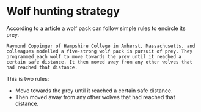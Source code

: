 

# Wolf hunting strategy

According to a [article](https://www.newscientist.com/article/mg21228354-700-wolf-packs-dont-need-to-cooperate-to-make-a-kill) a wolf pack can follow simple rules to encircle its prey.

`Raymond Coppinger of Hampshire College in Amherst, Massachusetts, and colleagues modelled a five-strong wolf pack in pursuit of prey. They programmed each wolf to move towards the prey until it reached a certain safe distance. It then moved away from any other wolves that had reached that distance.`

This is two rules:
 * Move towards the prey until it reached a certain safe distance.
 * Then moved away from any other wolves that had reached that distance.
 
 
